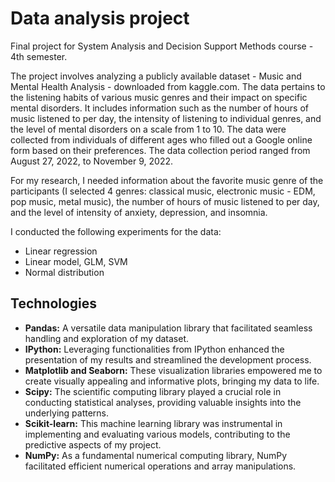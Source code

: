 # Data analysis project
Final project for System Analysis and Decision Support Methods course - 4th semester.

The project involves analyzing a publicly available dataset - Music and Mental Health Analysis - downloaded from kaggle.com. 
The data pertains to the listening habits of various music genres and their impact on specific mental disorders. 
It includes information such as the number of hours of music listened to per day, the intensity of listening to individual genres, 
and the level of mental disorders on a scale from 1 to 10. The data were collected from individuals of different ages who filled out a Google online form based on their preferences. 
The data collection period ranged from August 27, 2022, to November 9, 2022.

For my research, I needed information about the favorite music genre of the participants 
(I selected 4 genres: classical music, electronic music - EDM, pop music, metal music), 
the number of hours of music listened to per day, and the level of intensity of anxiety, depression, and insomnia.

I conducted the following experiments for the data:
* Linear regression
* Linear model, GLM, SVM
* Normal distribution

## Technologies
* **Pandas:** A versatile data manipulation library that facilitated seamless handling and exploration of my dataset.
* **IPython:** Leveraging functionalities from IPython enhanced the presentation of my results and streamlined the development process.
* **Matplotlib and Seaborn:** These visualization libraries empowered me to create visually appealing and informative plots, bringing my data to life.
* **Scipy:** The scientific computing library played a crucial role in conducting statistical analyses, providing valuable insights into the underlying patterns.
* **Scikit-learn:** This machine learning library was instrumental in implementing and evaluating various models, contributing to the predictive aspects of my project.
* **NumPy:** As a fundamental numerical computing library, NumPy facilitated efficient numerical operations and array manipulations.
